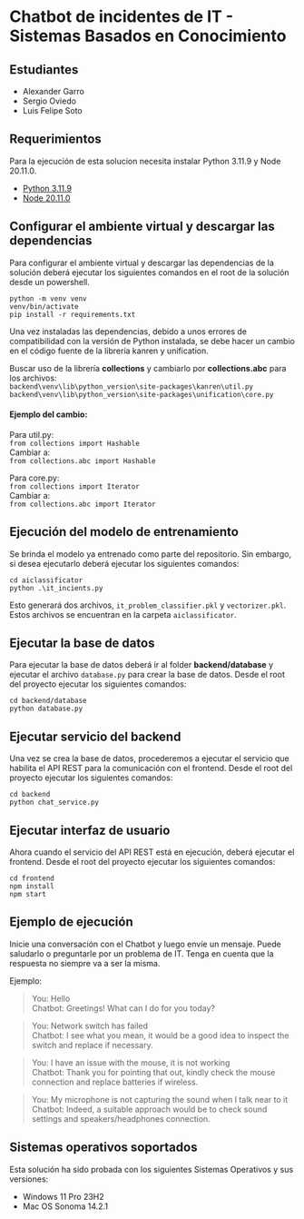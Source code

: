 # Chatbot de incidentes de IT - Sistemas Basados en Conocimiento
## Estudiantes

* Alexander Garro
* Sergio Oviedo
* Luis Felipe Soto

## Requerimientos
Para la ejecución de esta solucion necesita instalar Python 3.11.9 y Node 20.11.0.
* [Python 3.11.9](https://www.python.org/downloads/release/python-3119/)
* [Node 20.11.0](https://nodejs.org/en/blog/release/v20.11.0)

## Configurar el ambiente virtual y descargar las dependencias
Para configurar el ambiente virtual y descargar las dependencias de la solución deberá ejecutar los siguientes comandos en el root de la solución desde un powershell.   
```
python -m venv venv
venv/bin/activate
pip install -r requirements.txt
```    
Una vez instaladas las dependencias, debido a unos errores de compatibilidad con la versión de Python instalada, se debe hacer un cambio en el código fuente de la librería kanren y unification.

Buscar uso de la librería **collections** y cambiarlo por **collections.abc** para los archivos:   
```backend\venv\lib\python_version\site-packages\kanren\util.py```  
```backend\venv\lib\python_version\site-packages\unification\core.py```

#### Ejemplo del cambio:
Para util.py:   
`from collections import Hashable`    
Cambiar a:   
`from collections.abc import Hashable`

Para core.py:   
`from collections import Iterator`   
Cambiar a:   
`from collections.abc import Iterator`

## Ejecución del modelo de entrenamiento
Se brinda el modelo ya entrenado como parte del repositorio. Sin embargo, si desea ejecutarlo deberá ejecutar los siguientes comandos:   
```
cd aiclassificator
python .\it_incients.py
```   

Esto generará dos archivos, `it_problem_classifier.pkl` y `vectorizer.pkl`. Estos archivos se encuentran en la carpeta `aiclassificator`.

## Ejecutar la base de datos
Para ejecutar la base de datos deberá ir al folder **backend/database** y ejecutar el archivo `database.py` para crear la base de datos. Desde el root del proyecto ejecutar los siguientes comandos:
``` 
cd backend/database 
python database.py
```

## Ejecutar servicio del backend
Una vez se crea la base de datos, procederemos a ejecutar el servicio que habilita el API REST para la comunicación con el frontend. Desde el root del proyecto ejecutar los siguientes comandos:
```
cd backend 
python chat_service.py
```

## Ejecutar interfaz de usuario
Ahora cuando el servicio del API REST está en ejecución, deberá ejecutar el frontend. Desde el root del proyecto ejecutar los siguientes comandos:
```
cd frontend
npm install
npm start
```

## Ejemplo de ejecución
Inicie una conversación con el Chatbot y luego envíe un mensaje. Puede saludarlo o preguntarle por un problema de IT. Tenga en cuenta que la respuesta no siempre va a ser la misma.

Ejemplo:   
> You: Hello   
> Chatbot: Greetings! What can I do for you today?  

> You: Network switch has failed   
> Chatbot: I see what you mean, it would be a good idea to inspect the switch and replace if necessary.

> You: I have an issue with the mouse, it is not working    
> Chatbot: Thank you for pointing that out, kindly check the mouse connection and replace batteries if wireless.    

> You: My microphone is not capturing the sound when I talk near to it  
> Chatbot: Indeed, a suitable approach would be to check sound settings and speakers/headphones connection. 

## Sistemas operativos soportados   
Esta solución ha sido probada con los siguientes Sistemas Operativos y sus versiones:   
- Windows 11 Pro 23H2
- Mac OS Sonoma 14.2.1